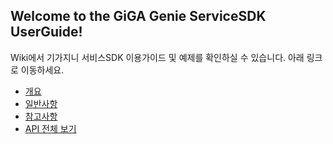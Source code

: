 **<h2>Welcome to the GiGA Genie ServiceSDK UserGuide!</h2>**
Wiki에서 기가지니 서비스SDK 이용가이드 및 예제를 확인하실 수 있습니다. 아래 링크로 이동하세요.

* [개요][1. 개요]
* [일반사항][2. 일반사항]
* [참고사항][5. 참고사항]
* [API 전체 보기][3. Namespace별 서비스 제공 목록]

[What's New?]: https://github.com/GiGAGenie-ServiceSDK/UserGuide/wiki/What's-New%3F
[1. 개요]: https://github.com/GiGAGenie-ServiceSDK/UserGuide/wiki/%EA%B0%9C%EC%9A%94
[2. 일반사항]: https://github.com/GiGAGenie-ServiceSDK/UserGuide/wiki/%EC%9D%BC%EB%B0%98%EC%82%AC%ED%95%AD
[3. Namespace별 서비스 제공 목록]: https://github.com/GiGAGenie-ServiceSDK/UserGuide/wiki/API-%EC%A0%84%EC%B2%B4-%EB%B3%B4%EA%B8%B0
[4. API설명]: https://github.com/GiGAGenie-ServiceSDK/UserGuide/wiki/4.-API-%EC%84%A4%EB%AA%85
[5. 참고사항]: https://github.com/GiGAGenie-ServiceSDK/UserGuide/wiki/%EC%B0%B8%EA%B3%A0%EC%82%AC%ED%95%AD
